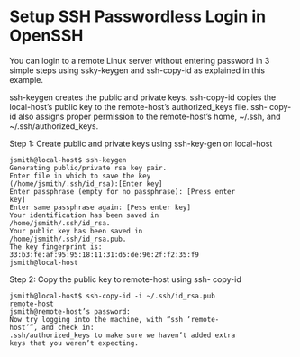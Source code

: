 # Setup SSH Passwordless Login in OpenSSHYou can login to a remote Linux server without entering password in 3 simple steps using ssky-keygen and ssh-copy-id as explained in this example.ssh-keygen creates the public and private keys. ssh-copy-id copies the local-host’s public key to the remote-host’s authorized_keys file. ssh- copy-id also assigns proper permission to the remote-host’s home, ~/.ssh, and ~/.ssh/authorized_keys.Step 1: Create public and private keys using ssh-key-gen on local-host```jsmith@local-host$ ssh-keygenGenerating public/private rsa key pair.Enter file in which to save the key(/home/jsmith/.ssh/id_rsa):[Enter key]Enter passphrase (empty for no passphrase): [Press enterkey]Enter same passphrase again: [Pess enter key]Your identification has been saved in/home/jsmith/.ssh/id_rsa.Your public key has been saved in/home/jsmith/.ssh/id_rsa.pub.The key fingerprint is:33:b3:fe:af:95:95:18:11:31:d5:de:96:2f:f2:35:f9jsmith@local-host```Step 2: Copy the public key to remote-host using ssh- copy-id```jsmith@local-host$ ssh-copy-id -i ~/.ssh/id_rsa.pubremote-hostjsmith@remote-host’s password:Now try logging into the machine, with “ssh ‘remote-host’”, and check in:.ssh/authorized_keys to make sure we haven’t added extrakeys that you weren’t expecting.```